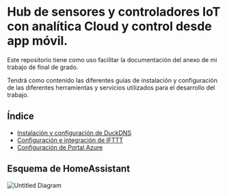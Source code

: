 # Hub de sensores y controladores IoT con analítica Cloud y control desde app móvil.
Este repositorio tiene como uso facilitar la documentación del anexo de mi trabajo de final de grado.

Tendrá como contenido las diferentes guías de instalación y configuración de las diferentes herramientas y servicios utilizados para el desarrollo del trabajo. 
## Índice

- [Instalación y configuración de DuckDNS](DuckDNS.md)
- [Configuración e integración de IFTTT](IFTTT.md)
- [Configuración de Portal Azure](PortalAzure.md)

## Esquema de HomeAssistant
![Untitled Diagram](https://user-images.githubusercontent.com/95376526/146971155-640ffc7b-df9e-4370-8321-fa92dfc0f7ca.jpg)

